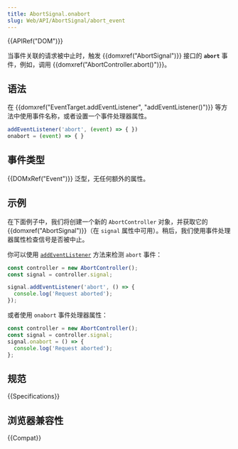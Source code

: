 ```yaml
---
title: AbortSignal.onabort
slug: Web/API/AbortSignal/abort_event
---
```


{{APIRef("DOM")}}

当事件关联的请求被中止时，触发 {{domxref("AbortSignal")}} 接口的 **`abort`** 事件，例如，调用 {{domxref("AbortController.abort()")}}。

## 语法

在 {{domxref("EventTarget.addEventListener", "addEventListener()")}} 等方法中使用事件名称，或者设置一个事件处理器属性。

```js
addEventListener('abort', (event) => { })
onabort = (event) => { }
```

## 事件类型

{{DOMxRef("Event")}} 泛型，无任何额外的属性。

## 示例

在下面例子中，我们将创建一个新的 `AbortController` 对象，并获取它的 {{domxref("AbortSignal")}}（在 `signal` 属性中可用）。稍后，我们使用事件处理器属性检查信号是否被中止。

你可以使用 [`addEventListener`](/zh-CN/docs/Web/API/EventTarget/addEventListener) 方法来检测 `abort` 事件：

```js
const controller = new AbortController();
const signal = controller.signal;

signal.addEventListener('abort', () => {
  console.log('Request aborted');
});
```

或者使用 `onabort` 事件处理器属性：

```js
const controller = new AbortController();
const signal = controller.signal;
signal.onabort = () => {
  console.log('Request aborted');
};
```

## 规范

{{Specifications}}

## 浏览器兼容性

{{Compat}}
